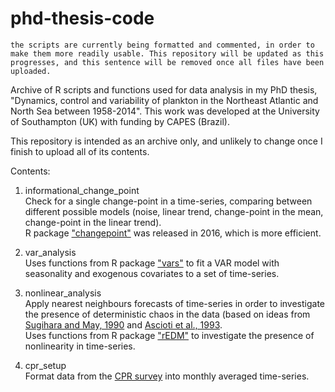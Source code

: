# phd-thesis-code

`the scripts are currently being formatted and commented, in order to make them more readily usable. This repository will be updated as this progresses, and this sentence will be removed once all files have been uploaded.`

Archive of R scripts and functions used for data analysis in my PhD thesis, "Dynamics, control and variability of plankton in the Northeast Atlantic and North Sea between 1958-2014". This work was developed at the University of Southampton (UK) with funding by CAPES (Brazil). 

This repository is intended as an archive only, and unlikely to change once I finish to upload all of its contents.

Contents:

1. informational_change_point  
Check for a single change-point in a time-series, comparing between different possible models (noise, linear trend, change-point in the mean, change-point in the linear trend).  
R package ["changepoint"](https://github.com/rkillick/changepoint) was released in 2016, which is more efficient.

2. var_analysis  
Uses functions from R package ["vars"](http://www.pfaffikus.de/vars.html) to fit a VAR model with seasonality and exogenous covariates to a set of time-series.

3. nonlinear_analysis  
Apply nearest neighbours forecasts of time-series in order to investigate the presence of deterministic chaos in the data (based on ideas from [Sugihara and May, 1990](https://www.nature.com/articles/344734a0) and [Ascioti et al., 1993](https://academic.oup.com/plankt/article/15/6/603/1522137).  
Uses functions from R package ["rEDM"](https://cran.r-project.org/web/packages/rEDM/vignettes/rEDM-tutorial.html) to investigate the presence of nonlinearity in time-series.

4. cpr_setup  
Format data from the [CPR survey](https://www.sahfos.ac.uk/) into monthly averaged time-series.
